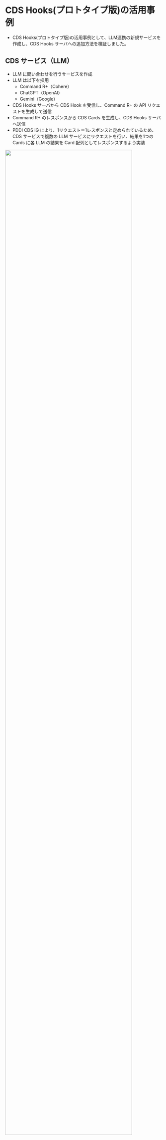 # CDS Hooks(プロトタイプ版)の活用事例

- CDS Hooks(プロトタイプ版)の活用事例として、LLM連携の新規サービスを作成し、CDS Hooks サーバへの追加方法を検証しました。

## CDS サービス（LLM）
- LLM に問い合わせを行うサービスを作成
- LLM は以下を採用
  - Command R+（Cohere）
  - ChatGPT（OpenAI）
  - Gemini（Google）
- CDS Hooks サーバから CDS Hook を受信し、Command R+ の API リクエストを生成して送信
- Command R+ のレスポンスから CDS Cards を生成し、CDS Hooks サーバへ送信
- PDDI CDS IG により、1リクエスト＝1レスポンスと定められているため、CDS サービスで複数の LLM サービスにリクエストを行い、結果を1つの Cards に各 LLM の結果を Card 配列としてレスポンスするよう実装

<img src="img/usage1.png" width="90%" >

## CDS Hook 設定値
LLMのAPI仕様を考慮して、CDS Hookの設定値を以下のように定義しました。

| フィールド        |          | 必須 | 型     | 概要                                                        | 設定値         | 
| ----------------- | -------- | ---- | ------ | ----------------------------------------------------------- | -------------- | 
| hook              |          | 〇   | string | CDS Hooks トリガーイベント（order-sign等）                  | 「order-sign」 | 
| hookInstance      |          | 〇   | string | リクエストごとのUUID                                        | UUIDを設定     | 
| context           |          | 〇   | object | CDS Hooks トリガーイベント固有のコンテキストデータ          | 「context」    | 
|                   | question |      | string | LLMへの質問を設定【検証用に追加】                           | 質問内容を設定 | 
| prefetch          |          |      | object | context以外でCDSサービスが必要としたFHIRリソース            | 設定なし       | 
| fhirServer        |          |      | URL    | FHIRサーバーのベースURL（fhirAuthorization指定時、必須）    | 設定なし       | 
| fhirAuthorization |          |      | object | FHIRサーバアクセスのためのOAuth 2.0ベアラーアクセストークン | 設定なし       | 
|                   | 
## CDS Cards 設定値
LLMのAPI仕様を考慮して、CDS Cardsの設定値を以下のように定義しました。

| フィールド |                   |            |             | 必須 | 型     | 概要                                                                                        | 設定値                             | 
| ---------- | ----------------- | ---------- | ----------- | ---- | ------ | ------------------------------------------------------------------------------------------- | ---------------------------------- | 
| cards      |                   |            |             | 〇   | array  | Cardの配列                                                                                  | 「cards」                          | 
|            | summary           |            |             | 〇   | string | 要約メッセージ（140文字以内）                                                               | 「Command R+による回答」           | 
|            | detail            |            |             |      | string | 詳細情報                                                                                    | LLMからの回答を設定                | 
|            | indicator         |            |             | 〇   | string | 緊急性/重要性（info/warning/critical）                                                      | 「info」                           | 
|            | source            |            |             | 〇   | object | このカード情報の出典情報                                                                    | 「source」                         | 
|            |                   | label      |             | 〇   | string | このカードに表示される情報のソースとして表示するラベル                                      | Command R+ APIのｴﾝﾄﾞﾎﾟｲﾝﾄ | 
|            |                   | url        |             |      | URL    | ソースの情報を提供した組織やデータセットの詳細を知るための絶対URL                           | 設定なし                           | 
|            |                   | icon       |             |      | URL    | このカードのソースのアイコンへの絶対URL                                                     | 設定なし                           | 
|            | suggestions       |            |             |      | array  | 代替案（提案）の情報                                                                        | suggestions array 設定なし         | 
|            |                   | label      |             | 〇   | string | ラベル                                                                                      | 設定なし                           | 
|            |                   | uuid       |             |      | string | 一意の識別子（監査とログに仕様）                                                            | 設定なし                           | 
|            |                   | actions    |             |      | array  | オブジェクト配列、それぞれが提案されたアクションを定義                                      | 設定なし                           | 
|            |                   |            | type        | 〇   | string | アクションタイプ：create/update/delete                                                      | 設定なし                           | 
|            |                   |            | description | 〇   | string | 提案内容の説明                                                                              | 設定なし                           | 
|            |                   |            | resource    |      | object | type 属性に応じて、新規リソースまたはリソースの id を指定                                   | 設定なし                           | 
|            | selectionBehavior |            |             |      | string | 代替案（提案）の意図する選択動作を記述                                                      | 設定なし                           | 
|            | links             |            |             |      | array  | 追加情報を得る、または意思決定のためのアプリのリンク                                        | links array 設定なし               | 
|            |                   | label      |             | 〇   | string | ラベル                                                                                      | 設定なし                           | 
|            |                   | url        |             | 〇   | URL    | ユーザーが追加情報を得るため、または意思決定のために実行する可能性のあるアプリへのリンクURL | 設定なし                           | 
|            |                   | type       |             | 〇   | string | absolute：絶対URL、smart：SMART アプリ起動 URL                                              | 設定なし                           | 
|            |                   | appContext |             |      | string | リンクタイプが “smart ”の場合のSMARTアプリ 起動パラメータ                                 | 設定なし                           | 
|            | 

## CDS Hooks サーバの設定
- 接続先を管理している Prisma（DB）に Service と Cdshost を追加
- [Prisma Studio 起動方法](../cds-server-next-docker/docs/extention01.md)

## CDS Hooks サーバの設定（Prisma 設定）
### サービスの追加
<img src="img/usage2.png" width="90%" >

- クライアントからのエンドポイントを追加、リレー先の CDS サービスを指定
  - 例）CDS Hooks サーバ: `http://localhost:3000`、エンドポイント: `http://localhost:3000/llm-service(hook)/llm-service(id)`


### ホストの追加
<img src="img/usage3.png" width="90%" >

  - 例）CDS サービスサーバ: `http://localhost:5000`、エンドポイント: `http://localhost:5000/llm-service(hook)/llm-service(id)`
  - Docker 構築の場合はローカル構築: `http://localhost:18080`


## CDS Hooks クライアント
- PDDI CDS IG により、1リクエストに対するレスポンスは1 Cards と定められているため、CDS サービス内で複数の LLM サービスにリクエストを行い、結果を1 Cards 内に複数 Card 配列として作成し、レスポンスを行うように実装しました。
- CDS サービスからリクエストする LLM サービス
  - Command R+（Cohere）
  - ChatGPT（OpenAI）
  - Gemini（Google）
<img src="img/usage4.png" width="30%" >


## CDS Hooks クライアント（回答例）
### Command R+ による回答
```
Subject: 50歳男性、4日前からの発熱、痰がらみの咳、のどの痛みを主訴に来院。
Object: 体温38.0℃、血圧120/56mmHg、脈拍70回/分、SpO2...。意識は清明。インフルエンザA型陽性。
Assessment: 発症から72時間以上経過しているため、抗ウイルス薬の投与はせず、対症療法で経過観察とする。
Plan: 非ステロイド性消炎鎮痛剤、鎮咳去痰薬などを投与し、解熱、喉の痛みの緩和、痰の排出を促す。
解熱後2日間は自宅療養とし、安静と水分補給を指導する。症状悪化や合併症に注意し、必要に応じて再受診を促す。
```

### ChatGPT による回答
```
ChatGPTエラー: Error code: 429 - {'error': {'message': 'You exceeded your current quota, please check your plan and billing details.', 'type': 'insufficient_quota'}}
```

### Gemini による回答
```
## SOAP
**S (Subject):** 50歳男性。4日前から発熱、痰がらみの咳、咽頭痛。既往歴なし。
**O (Object):** 体温38.0℃、BP120/56、脈拍70/分、SpO2（記載なし）、意識清明。インフルエンザA型陽性。発症から72時間以上経過。
**A (Assessment):** インフルエンザA型。発症から時間が経過しているため、抗ウイルス薬適応外。
**P (Plan):** 非ステロイド系消炎鎮痛剤、鎮咳去痰薬による対症療法で経過観察。
```

## CDS Hooks クライアントのセットアップ
- [CDS Hooks クライアントのセットアップ](./cds-hooks-client(python版)/README.md)

- [CDS サービスのセットアップ](./LLMService/README.md)

<br><br><br>
